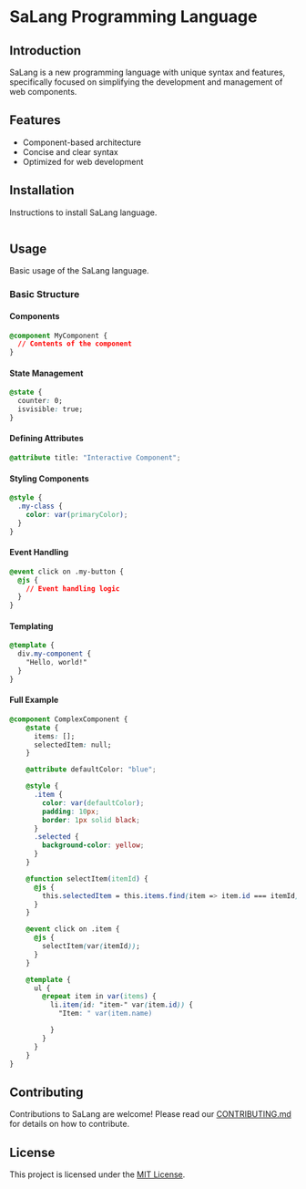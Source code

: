 # SaLang Programming Language

## Introduction

SaLang is a new programming language with unique syntax and features, specifically focused on simplifying the development and management of web components.

## Features

- Component-based architecture
- Concise and clear syntax
- Optimized for web development

## Installation

Instructions to install SaLang language.

```bash

```

## Usage

Basic usage of the SaLang language.

### Basic Structure

#### Components

```css
@component MyComponent {
  // Contents of the component
}
```

#### State Management

```css
@state {
  counter: 0;
  isvisible: true;
}
```

#### Defining Attributes

```css
@attribute title: "Interactive Component";
```

#### Styling Components

```css
@style {
  .my-class {
    color: var(primaryColor);
  }
}
```

#### Event Handling

```css
@event click on .my-button {
  @js {
    // Event handling logic
  }
}
```

#### Templating

```css
@template {
  div.my-component {
    "Hello, world!"
  }
}
```

#### Full Example

```css
@component ComplexComponent {
    @state {
      items: [];
      selectedItem: null;
    }

    @attribute defaultColor: "blue";

    @style {
      .item {
        color: var(defaultColor);
        padding: 10px;
        border: 1px solid black;
      }
      .selected {
        background-color: yellow;
      }
    }

    @function selectItem(itemId) {
      @js {
        this.selectedItem = this.items.find(item => item.id === itemId);
      }
    }

    @event click on .item {
      @js {
        selectItem(var(itemId));
      }
    }

    @template {
      ul {
        @repeat item in var(items) {
          li.item(id: "item-" var(item.id)) {
            "Item: " var(item.name)

          }
        }
      }
    }
}
```

## Contributing

Contributions to SaLang are welcome! Please read our [CONTRIBUTING.md](CONTRIBUTING.md) for details on how to contribute.

## License

This project is licensed under the [MIT License](LICENSE).
